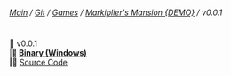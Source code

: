 ﻿###### [Main](https://pikakid98.github.io) / [Git](https://git-pikakid98.github.io) / [Games](https://git-pikakid98.github.io/games) / [Markiplier's Mansion {DEMO}](https://git-pikakid98.github.io/games/markipliers-mansion-demo) / v0.0.1
<h1></h1>

📂 v0.0.1
\
|____📁 [Binary (Windows)](https://github.com/Git-Pikakid98/markipliers-mansion-demo/releases/download/v0.0.1/Markipier_s.Mansion.Original.Lite.Demo.7z)
\
|____📁 [Source Code](https://github.com/Git-Pikakid98/markipliers-mansion-demo/releases/download/archive/refs/tags/v0.0.1.zip)
